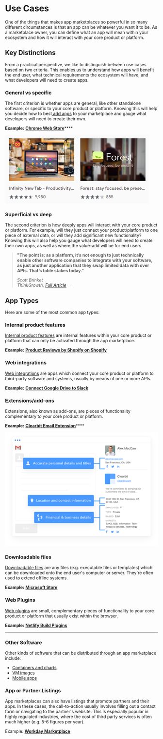 # Use Cases

One of the things that makes app marketplaces so powerful in so many different circumstances is that an app can be whatever you want it to be. As a marketplace owner, you can define what an app will mean within your ecosystem and how it will interact with your core product or platform.

## Key Distinctions

From a practical perspective, we like to distinguish between use cases based on two criteria. This enables us to understand how apps will benefit the end user, what technical requirements the ecosystem will have, and what developers will need to create apps.

### General vs specific

The first criterion is whether apps are general, like other standalone software, or specific to your core product or platform. Knowing this will help you decide how to best[ add apps](next.md#add-apps) to your marketplace and gauge what developers will need to create their own.

**Example:** [**Chrome Web Store**](https://chrome.google.com/webstore/category/extensions)****

![The app on the left is built specifically for Google Chrome, whereas the app on the right is a mobile app that has been ported to Google Chrome.](<../.gitbook/assets/image (22).png>)

### Superficial vs deep

The second criterion is how deeply apps will interact with your core product or platform. For example, will they just connect your product/platform to one piece of external data, or will they add significant new functionality? Knowing this will also help you gauge what developers will need to create their own apps, as well as where the value-add will be for end users.

> **"The point is: as a platform, it’s not enough to just technically enable other software companies to integrate with your software, as just another application that they swap limited data with over APIs. That’s table stakes today."**
>
> _Scott Brinket_\
> _ThinkGrowth,_ [_Full Article_](https://thinkgrowth.org/how-to-build-a-saas-platform-3rd-party-developers-will-love-19c139ec8e72)__

## App Types

Here are some of the most common app types:

### Internal product features

[Internal product features](../getting-started/app-types.md#internal-product-features) are internal features within your core product or platform that can only be activated through the app marketplace.

**Example:** [**Product Reviews by Shopify on Shopify**](https://apps.shopify.com/product-reviews)

### Web integrations

[Web integrations](../getting-started/app-types.md#web-integrations) are apps which connect your core product or platform to third-party software and systems, usually by means of one or more APIs.

**Example:** [**Connect Google Drive to Slack**](https://slack.com/apps/A6NL8MJ6Q-google-drive)

### **Extensions/add-ons**

Extensions, also known as add-ons, are pieces of functionality complementary to your core product or platform.

**Example:** [**Clearbit Email Extension**](https://chrome.google.com/webstore/detail/clearbit-connect-supercha/pmnhcgfcafcnkbengdcanjablaabjplo?hl=en)****

![](../.gitbook/assets/email-app@2x.png)

### **Downloadable files**

[Downloadable files](../getting-started/app-types.md#downloadable-files) are any files (e.g. executable files or templates) which can be downloaded onto the end user's computer or server. They're often used to extend offline systems.

**Example:** [**Microsoft Store**](https://www.microsoft.com/en-us/store/apps/windows)

### **Web Plugins**

[Web plugins](../getting-started/app-types.md#web-plugins) are small, complementary pieces of functionality to your core product or platform that usually exist within the browser.

**Example:** [**Netlify Build Plugins**](https://www.netlify.com/products/build/plugins/)
****

### **Other Software**

Other kinds of software that can be distributed through an app marketplace include:

* [Containers and charts](../getting-started/app-types.md#containers-and-charts)
* [VM images](../getting-started/app-types.md#virtual-machine-images)
* [Mobile apps](../getting-started/app-types.md#mobile-apps)

### **App or Partner Listings**

App marketplaces can also have listings that promote partners and their apps. In these cases, the call-to-action usually involves filling out a contact form or navigating to the partner's website. This is especially popular in highly regulated industries, where the cost of third party services is often much higher (e.g. 5-6 figures per year).

Example: [**Workday Marketplace**](https://marketplace.workday.com)
